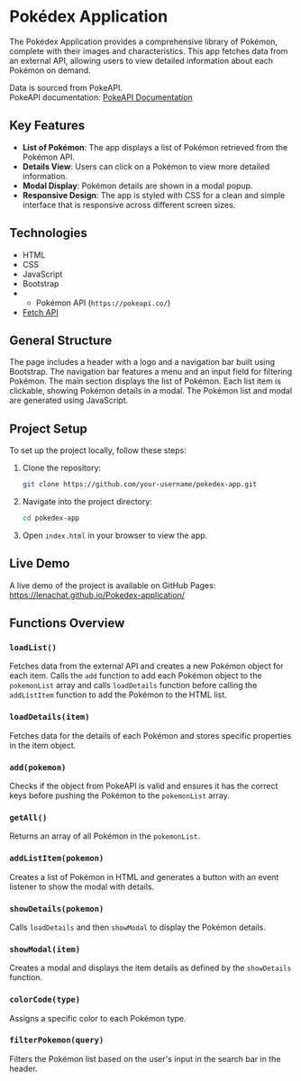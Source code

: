 # Pokédex Application

The Pokédex Application provides a comprehensive library of Pokémon, complete with their images and characteristics.
This app fetches data from an external API, allowing users to view detailed information about each Pokémon on demand.

Data is sourced from PokeAPI.  
PokeAPI documentation: [PokeAPI Documentation](https://pokeapi.co/docs/v2)

## Key Features

- **List of Pokémon**: The app displays a list of Pokémon retrieved from the Pokémon API.
- **Details View**: Users can click on a Pokémon to view more detailed information.
- **Modal Display**: Pokémon details are shown in a modal popup.
- **Responsive Design**: The app is styled with CSS for a clean and simple interface that is responsive across different screen sizes.

## Technologies

- HTML
- CSS
- JavaScript
- Bootstrap
- - Pokémon API (`https://pokeapi.co/`)
- [Fetch API](https://developer.mozilla.org/en-US/docs/Web/API/Fetch_API)

## General Structure

The page includes a header with a logo and a navigation bar built using Bootstrap. The navigation bar features a menu and an input field for filtering Pokémon. The main section displays the list of Pokémon. Each list item is clickable, showing Pokémon details in a modal. The Pokémon list and modal are generated using JavaScript.

## Project Setup

To set up the project locally, follow these steps:

1. Clone the repository:
    ```bash
    git clone https://github.com/your-username/pokedex-app.git
    ```
   
2. Navigate into the project directory:
    ```bash
    cd pokedex-app
    ```

3. Open `index.html` in your browser to view the app.

## Live Demo

A live demo of the project is available on GitHub Pages: https://lenachat.github.io/Pokedex-application/

## Functions Overview

### `loadList()`

Fetches data from the external API and creates a new Pokémon object for each item. Calls the `add` function to add each Pokémon object to the `pokemonList` array and calls `loadDetails` function before calling the `addListItem` function to add the Pokémon to the HTML list.

### `loadDetails(item)`

Fetches data for the details of each Pokémon and stores specific properties in the item object.

### `add(pokemon)`

Checks if the object from PokeAPI is valid and ensures it has the correct keys before pushing the Pokémon to the `pokemonList` array.

### `getAll()`

Returns an array of all Pokémon in the `pokemonList`.

### `addListItem(pokemon)`

Creates a list of Pokémon in HTML and generates a button with an event listener to show the modal with details.

### `showDetails(pokemon)`

Calls `loadDetails` and then `showModal` to display the Pokémon details.

### `showModal(item)`

Creates a modal and displays the item details as defined by the `showDetails` function.

### `colorCode(type)`

Assigns a specific color to each Pokémon type.

### `filterPokemon(query)`

Filters the Pokémon list based on the user's input in the search bar in the header.